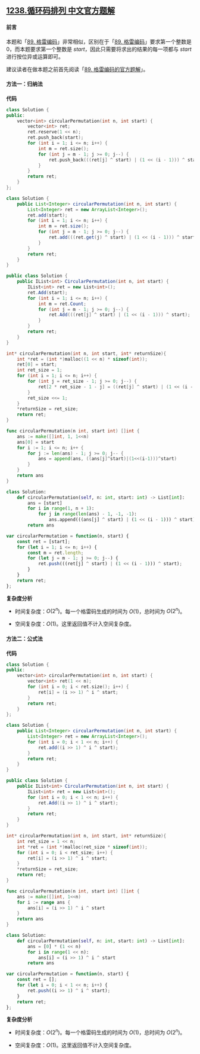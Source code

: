 ## [1238.循环码排列 中文官方题解](https://leetcode.cn/problems/circular-permutation-in-binary-representation/solutions/100000/xun-huan-ma-pai-lie-by-leetcode-solution-6e40)

#### 前言

本题和「[89. 格雷编码](https://leetcode.cn/problems/gray-code/)」非常相似，区别在于「[89. 格雷编码](https://leetcode.cn/problems/gray-code/)」要求第一个整数是 $0$，而本题要求第一个整数是 $\textit{start}$，因此只需要将求出的结果的每一项都与 $\textit{start}$ 进行按位异或运算即可。

建议读者在做本题之前首先阅读「[89. 格雷编码的官方题解](https://leetcode.cn/problems/gray-code/solution/ge-lei-bian-ma-by-leetcode-solution-cqi7/)」。

#### 方法一：归纳法

**代码**

```C++ [sol1-C++]
class Solution {
public:
    vector<int> circularPermutation(int n, int start) {
        vector<int> ret;
        ret.reserve(1 << n);
        ret.push_back(start);
        for (int i = 1; i <= n; i++) {
            int m = ret.size();
            for (int j = m - 1; j >= 0; j--) {
                ret.push_back(((ret[j] ^ start) | (1 << (i - 1))) ^ start);
            }
        }
        return ret;
    }
};
```

```Java [sol1-Java]
class Solution {
    public List<Integer> circularPermutation(int n, int start) {
        List<Integer> ret = new ArrayList<Integer>();
        ret.add(start);
        for (int i = 1; i <= n; i++) {
            int m = ret.size();
            for (int j = m - 1; j >= 0; j--) {
                ret.add(((ret.get(j) ^ start) | (1 << (i - 1))) ^ start);
            }
        }
        return ret;
    }
}
```

```C# [sol1-C#]
public class Solution {
    public IList<int> CircularPermutation(int n, int start) {
        IList<int> ret = new List<int>();
        ret.Add(start);
        for (int i = 1; i <= n; i++) {
            int m = ret.Count;
            for (int j = m - 1; j >= 0; j--) {
                ret.Add(((ret[j] ^ start) | (1 << (i - 1))) ^ start);
            }
        }
        return ret;
    }
}
```

```C [sol1-C]
int* circularPermutation(int n, int start, int* returnSize){
    int *ret = (int *)malloc((1 << n) * sizeof(int));
    ret[0] = start;
    int ret_size = 1;
    for (int i = 1; i <= n; i++) {
        for (int j = ret_size - 1; j >= 0; j--) {
            ret[2 * ret_size - 1 - j] = ((ret[j] ^ start) | (1 << (i - 1))) ^ start;
        }
        ret_size <<= 1;
    }
    *returnSize = ret_size;
    return ret;
}
```

```go [sol1-Golang]
func circularPermutation(n int, start int) []int {
	ans := make([]int, 1, 1<<n)
	ans[0] = start
	for i := 1; i <= n; i++ {
		for j := len(ans) - 1; j >= 0; j-- {
			ans = append(ans, ((ans[j]^start)|(1<<(i-1)))^start)
		}
	}
	return ans
}
```

```Python [sol1-Python3]
class Solution:
    def circularPermutation(self, n: int, start: int) -> List[int]:
        ans = [start]
        for i in range(1, n + 1):
            for j in range(len(ans) - 1, -1, -1):
                ans.append(((ans[j] ^ start) | (1 << (i - 1))) ^ start)
        return ans
```

```JavaScript [sol1-JavaScript]
var circularPermutation = function(n, start) {
    const ret = [start];
    for (let i = 1; i <= n; i++) {
        const m = ret.length;
        for (let j = m - 1; j >= 0; j--) {
            ret.push(((ret[j] ^ start) | (1 << (i - 1))) ^ start);
        }
    }
    return ret;
};
```

**复杂度分析**

- 时间复杂度：$O(2^n)$。每一个格雷码生成的时间为 $O(1)$，总时间为 $O(2^n)$。

- 空间复杂度：$O(1)$。这里返回值不计入空间复杂度。

#### 方法二：公式法

**代码**

```C++ [sol2-C++]
class Solution {
public:
    vector<int> circularPermutation(int n, int start) {
        vector<int> ret(1 << n);
        for (int i = 0; i < ret.size(); i++) {
            ret[i] = (i >> 1) ^ i ^ start;
        }
        return ret;
    }
};
```

```Java [sol2-Java]
class Solution {
    public List<Integer> circularPermutation(int n, int start) {
        List<Integer> ret = new ArrayList<Integer>();
        for (int i = 0; i < 1 << n; i++) {
            ret.add((i >> 1) ^ i ^ start);
        }
        return ret;
    }
}
```

```C# [sol2-C#]
public class Solution {
    public IList<int> CircularPermutation(int n, int start) {
        IList<int> ret = new List<int>();
        for (int i = 0; i < 1 << n; i++) {
            ret.Add((i >> 1) ^ i ^ start);
        }
        return ret;
    }
}
```

```C [sol2-C]
int* circularPermutation(int n, int start, int* returnSize){
    int ret_size = 1 << n;
    int *ret = (int *)malloc(ret_size * sizeof(int));
    for (int i = 0; i < ret_size; i++) {
        ret[i] = (i >> 1) ^ i ^ start;
    }
    *returnSize = ret_size;
    return ret;
}
```

```go [sol2-Golang]
func circularPermutation(n int, start int) []int {
	ans := make([]int, 1<<n)
	for i := range ans {
		ans[i] = (i >> 1) ^ i ^ start
	}
	return ans
}
```

```Python [sol2-Python3]
class Solution:
    def circularPermutation(self, n: int, start: int) -> List[int]:
        ans = [0] * (1 << n)
        for i in range(1 << n):
            ans[i] = (i >> 1) ^ i ^ start
        return ans
```

```JavaScript [sol2-JavaScript]
var circularPermutation = function(n, start) {
    const ret = [];
    for (let i = 0; i < 1 << n; i++) {
        ret.push((i >> 1) ^ i ^ start);
    }
    return ret;
};
```

**复杂度分析**

- 时间复杂度：$O(2^n)$。每一个格雷码生成的时间为 $O(1)$，总时间为 $O(2^n)$。

- 空间复杂度：$O(1)$。这里返回值不计入空间复杂度。